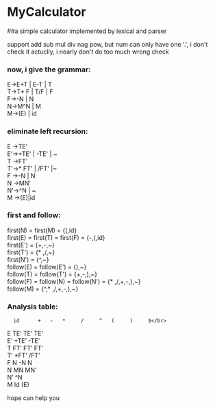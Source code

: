 # MyCalculator
##a simple calculator implemented by lexical and parser

support add sub mul div nag pow, but num can only have one '.', i don't check it
actuclly, i nearly don't do too much wrong check


### now, i give the grammar:</br>
E->E+T | E-T | T</br>
T->T* F | T/F | F</br>
F->-N | N</br>
N->M^N | M</br>
M->(E) | id</br>

### eliminate left recursion:</br>
E ->TE'</br>
E'->+TE' | -TE' | ~</br>
T ->FT'</br>
T'->* FT' | /FT' |~</br>
F ->-N | N</br>
N ->MN'</br>
N'->^N | ~</br>
M ->(E)|id</br>

### first and follow:</br>
first(N) = first(M) = {(,id}</br>
first(E) = first(T) = first(F) = {-,(,id}</br>
first(E') = {+,-,~}</br>
first(T') = {* ,/,~}</br>
first(N') = {^,~}</br>
follow(E) = follow(E') = {),~}</br>
follow(T) = follow(T') = {+,-,),~}</br>
follow(F) = follow(N) = follow(N') = {* ,/,+,-,),~}</br>
follow(M) = {^,* ,/,+,-,),~}</br>

### Analysis table:</br>
	  id	  +   -	  *	    /	  ^	  ( 	)	  $</br>
E	  TE’		    TE’				       TE’</br>
E’		  +TE’	-TE’</br>
T	  FT’		    FT’				        FT’</br>
T’  				      *FT’  /FT’</br>
F	  N		      -N				        N</br>
N	  MN						              MN’</br>
N’  							          ^N</br>
M	  Id						              (E)</br>

hope can help you
